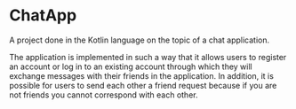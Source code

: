 # ChatApp
A project done in the Kotlin language on the topic of a chat application.

The application is implemented in such a way that it allows users to register an account or log in to an existing account through which they will exchange messages with their friends in the application. 
In addition, it is possible for users to send each other a friend request because if you are not friends you cannot correspond with each other.
